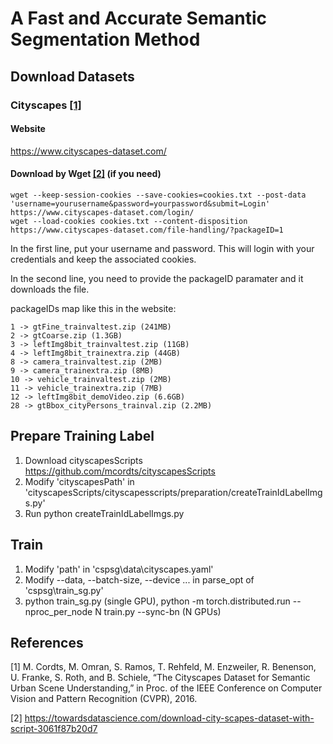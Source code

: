 # A Fast and Accurate Semantic Segmentation Method

## Download Datasets

### Cityscapes [[1]](#1)

#### Website
https://www.cityscapes-dataset.com/

#### Download by Wget [[2]](#2) (if you need)

```
wget --keep-session-cookies --save-cookies=cookies.txt --post-data 'username=yourusername&password=yourpassword&submit=Login' https://www.cityscapes-dataset.com/login/
wget --load-cookies cookies.txt --content-disposition https://www.cityscapes-dataset.com/file-handling/?packageID=1
```
In the first line, put your username and password. This will login with your credentials and keep the associated cookies.

In the second line, you need to provide the packageID paramater and it downloads the file.

packageIDs map like this in the website:
```
1 -> gtFine_trainvaltest.zip (241MB)
2 -> gtCoarse.zip (1.3GB)
3 -> leftImg8bit_trainvaltest.zip (11GB)
4 -> leftImg8bit_trainextra.zip (44GB)
8 -> camera_trainvaltest.zip (2MB)
9 -> camera_trainextra.zip (8MB)
10 -> vehicle_trainvaltest.zip (2MB)
11 -> vehicle_trainextra.zip (7MB)
12 -> leftImg8bit_demoVideo.zip (6.6GB)
28 -> gtBbox_cityPersons_trainval.zip (2.2MB)
```

## Prepare Training Label

1. Download cityscapesScripts https://github.com/mcordts/cityscapesScripts
2. Modify 'cityscapesPath' in 'cityscapesScripts/cityscapesscripts/preparation/createTrainIdLabelImgs.py'
3. Run python createTrainIdLabelImgs.py

## Train
1. Modify 'path' in 'cspsg\data\cityscapes.yaml'
2. Modify --data, --batch-size, --device ... in parse_opt of 'cspsg\train_sg.py'
3. python train_sg.py (single GPU), python -m torch.distributed.run --nproc_per_node N train.py --sync-bn (N GPUs)

## References
<a id="1">[1]</a> M. Cordts, M. Omran, S. Ramos, T. Rehfeld, M. Enzweiler, R. Benenson, U. Franke, S. Roth, and B. Schiele, “The Cityscapes Dataset for Semantic Urban Scene Understanding,” in Proc. of the IEEE Conference on Computer Vision and Pattern Recognition (CVPR), 2016. 

<a id="2">[2]</a> https://towardsdatascience.com/download-city-scapes-dataset-with-script-3061f87b20d7